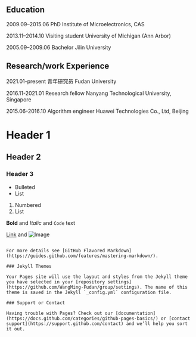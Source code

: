 ## Education
2009.09–2015.06   PhD   Institute of Microelectronics, CAS

2013.11–2014.10   Visiting student   University of Michigan (Ann Arbor)

2005.09–2009.06   Bachelor   Jilin University


## Research/work Experience
2021.01-present   青年研究员 Fudan University

2016.11-2021.01   Research fellow   Nanyang Technological University, Singapore

2015.06-2016.10   Algorithm engineer   Huawei Technologies Co., Ltd, Beijing

# Header 1
## Header 2
### Header 3

- Bulleted
- List

1. Numbered
2. List

**Bold** and _Italic_ and `Code` text

[Link](url) and ![Image](src)
```

For more details see [GitHub Flavored Markdown](https://guides.github.com/features/mastering-markdown/).

### Jekyll Themes

Your Pages site will use the layout and styles from the Jekyll theme you have selected in your [repository settings](https://github.com/WangMing-Fudan/group/settings). The name of this theme is saved in the Jekyll `_config.yml` configuration file.

### Support or Contact

Having trouble with Pages? Check out our [documentation](https://docs.github.com/categories/github-pages-basics/) or [contact support](https://support.github.com/contact) and we’ll help you sort it out.
